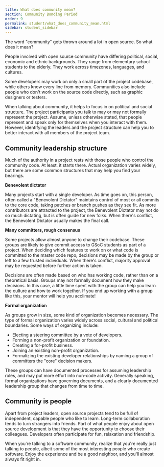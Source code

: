 ```yaml
---
title: What does community mean?
section: Community Bonding Period
order: 9
permalink: student/what_does_community_mean.html
sidebar: student_sidebar
---
```


The word "community" gets thrown around a lot in open source. So what does it mean?

People involved with open source community have differing political, social, economic and ethnic backgrounds. They range from elementary school students to the elderly. They work across timezones, languages, and cultures.

Some developers may work on only a small part of the project codebase, while others know every line from memory. Communities also include people who don't work on the source code directly, such as graphic designers or testers.

When talking about community, it helps to focus in on political and social structure. The project participants you talk to may or may not formally represent the project. Assume, unless otherwise stated, that people represent and speak only for themselves when you interact with them. However, identifying the leaders and the project structure can help you to better interact with all members of the project team.


## Community leadership structure

Much of the authority in a project rests with those people who control the community code. At least, it starts there. Actual organization varies widely, but there are some common structures that may help you find your bearings. 

**Benevolent dictator** 

Many projects start with a single developer. As time goes on, this person, often called a "Benevolent Dictator" maintains control of most or all commits to the core code, taking patches or branch pushes as they see fit. As more contributors are attracted to the project, the Benevolent Dictator may not do so much dictating, but is often guide for new folks. When there's conflict, the Benevolent Dictator usually makes the final call.

**Many committers, rough consensus** 

Some projects allow almost anyone to change their codebase. These groups are likely to give commit access to GSoC students as part of a project. When deciding which features to work on or what code is committed to the master code repo, decisions may be made by the group or left to a few trusted individuals. When there's conflict, majority approval may be requested before further action is taken.

Decisions are often made based on who has working code, rather than on a theoretical basis. Groups may not formally document how they make decisions. In this case, a little time spent with the group can help you learn the culture and how to work together. If you end up working with a group like this, your mentor will help you acclimate!

**Formal organization** 

As groups grow in size, some kind of organization becomes necessary. The type of formal organization varies widely across social, cultural and political boundaries.  Some ways of organizing include:



*   Electing a steering committee by a vote of developers.
*   Forming a non-profit organization or foundation.
*   Creating a for-profit business.
*   Joining an existing non-profit organization. 
*   Formalizing the existing developer relationships by naming a group of committers the "core" decision makers.

These groups can have documented processes for assuming leadership roles, and may put more effort into non-code activity. Generally speaking, formal organizations have governing documents, and a clearly documented leadership group that changes from time to time.


## Community is people

Apart from project leaders, open source projects tend to be full of independent, capable people who like to learn. Long-term collaboration tends to turn strangers into friends. Part of what people enjoy about open source development is that they have the opportunity to choose their colleagues. Developers often participate for fun, relaxation and friendship.

When you're talking to a software community, realize that you're really just talking to people, albeit some of the most interesting people who create software. Enjoy the experience and be a good neighbor, and you'll almost always fit right in.


